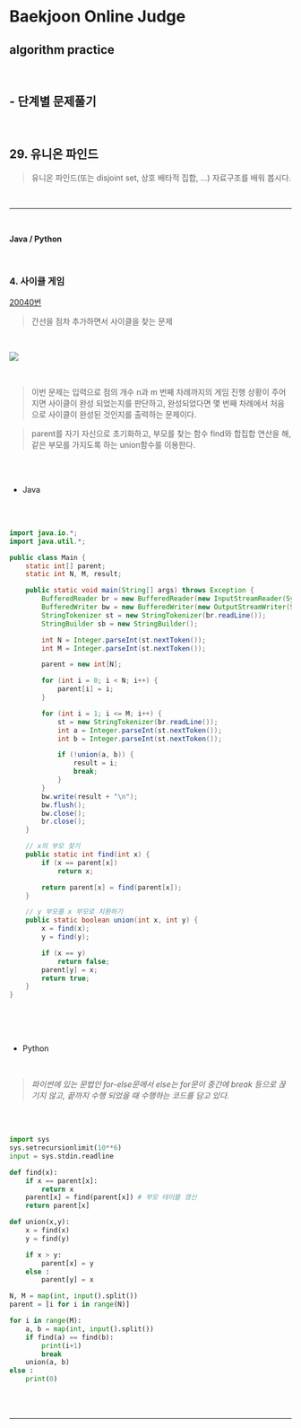 # Baekjoon Online Judge

## algorithm practice
<br>

## - 단계별 문제풀기
<br>

## 29. 유니온 파인드

> 유니온 파인드(또는 disjoint set, 상호 배타적 집합, ...) 자료구조를 배워 봅시다.

<br>

---

<br>

**Java / Python**

<br>

### 4. 사이클 게임
[20040번](https://www.acmicpc.net/problem/20040) 
> 간선을 점차 추가하면서 사이클을 찾는 문제

<br>

![](https://images.velog.io/images/jini_eun/post/699a02b8-38f2-495c-b5c5-3f88fd565fb1/image.png)

<br>

> 이번 문제는 입력으로 점의 개수 n과 m 번째 차례까지의 게임 진행 상황이 주어지면 사이클이 완성 되었는지를 판단하고, 완성되었다면 몇 번째 차례에서 처음으로 사이클이 완성된 것인지를 출력하는 문제이다.

> parent를 자기 자신으로 초기화하고, 부모를 찾는 함수 find와 합집합 연산을 해, 같은 부모를 가지도록 하는 union함수를 이용한다. 

<br><br>

- Java

<br><br>

```java
import java.io.*;
import java.util.*;

public class Main {
	static int[] parent;
	static int N, M, result;

	public static void main(String[] args) throws Exception {
		BufferedReader br = new BufferedReader(new InputStreamReader(System.in));
		BufferedWriter bw = new BufferedWriter(new OutputStreamWriter(System.out));
		StringTokenizer st = new StringTokenizer(br.readLine());
		StringBuilder sb = new StringBuilder();

		int N = Integer.parseInt(st.nextToken());
		int M = Integer.parseInt(st.nextToken());

		parent = new int[N];

		for (int i = 0; i < N; i++) {
			parent[i] = i;
		}

		for (int i = 1; i <= M; i++) {
			st = new StringTokenizer(br.readLine());
			int a = Integer.parseInt(st.nextToken());
			int b = Integer.parseInt(st.nextToken());

			if (!union(a, b)) {
				result = i;
				break;
			}
		}
		bw.write(result + "\n");
		bw.flush();
		bw.close();
		br.close();
	}

	// x의 부모 찾기
	public static int find(int x) {
		if (x == parent[x])
			return x;

		return parent[x] = find(parent[x]);
	}

	// y 부모를 x 부모로 치환하기 
	public static boolean union(int x, int y) {
		x = find(x);
		y = find(y);

		if (x == y)
			return false;
		parent[y] = x;
		return true;
	}
}
```

<br><br><br>

- Python 

<br>

> *파이썬에 있는 문법인 for-else문에서 else는 for문이 중간에 break 등으로 끊기지 않고, 끝까지 수행 되었을 때 수행하는 코드를 담고 있다.*

<br><br>

```python
import sys
sys.setrecursionlimit(10**6)
input = sys.stdin.readline

def find(x):
    if x == parent[x]:
        return x
    parent[x] = find(parent[x]) # 부모 테이블 갱신
    return parent[x]

def union(x,y):
    x = find(x)
    y = find(y)

    if x > y:
        parent[x] = y
    else :
        parent[y] = x

N, M = map(int, input().split())
parent = [i for i in range(N)]

for i in range(M):
    a, b = map(int, input().split())
    if find(a) == find(b):
        print(i+1)
        break
    union(a, b)
else :
    print(0)
```

<br><br>

---

<br>
